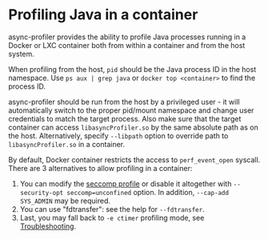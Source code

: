 # Profiling Java in a container

async-profiler provides the ability to profile Java processes running in a Docker or LXC
container both from within a container and from the host system.

When profiling from the host, `pid` should be the Java process ID in the host
namespace. Use `ps aux | grep java` or `docker top <container>` to find
the process ID.

async-profiler should be run from the host by a privileged user - it will
automatically switch to the proper pid/mount namespace and change
user credentials to match the target process. Also make sure that
the target container can access `libasyncProfiler.so` by the same
absolute path as on the host. Alternatively, specify `--libpath` option
to override path to `libasyncProfiler.so` in a container.

By default, Docker container restricts the access to `perf_event_open`
syscall. There are 3 alternatives to allow profiling in a container:

1. You can modify the [seccomp profile](https://docs.docker.com/engine/security/seccomp/)
   or disable it altogether with `--security-opt seccomp=unconfined` option. In
   addition, `--cap-add SYS_ADMIN` may be required.
2. You can use "fdtransfer": see the help for `--fdtransfer`.
3. Last, you may fall back to `-e ctimer` profiling mode, see [Troubleshooting](Troubleshooting.md).
